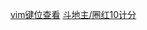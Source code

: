 <a href="https://wfesorg.github.io/atools/vimkeyboard.html" target="_blank">vim键位查看</a>
<a href="https://wfesorg.github.io/atools/pokerscorer.html" target="_blank">斗地主/圈红10计分</a>
